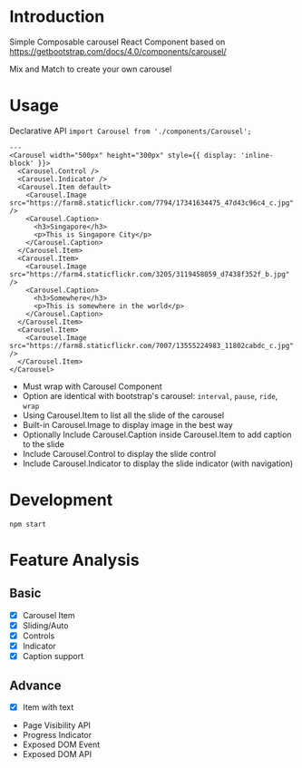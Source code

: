 # Introduction

Simple Composable carousel React Component based on https://getbootstrap.com/docs/4.0/components/carousel/

Mix and Match to create your own carousel

# Usage 
Declarative API
`import Carousel from './components/Carousel';`
```
---
<Carousel width="500px" height="300px" style={{ display: 'inline-block' }}>
  <Carousel.Control />
  <Carousel.Indicator />
  <Carousel.Item default>
    <Carousel.Image src="https://farm8.staticflickr.com/7794/17341634475_47d43c96c4_c.jpg" />
    <Carousel.Caption>
      <h3>Singapore</h3>
      <p>This is Singapore City</p>
    </Carousel.Caption>
  </Carousel.Item>
  <Carousel.Item>
    <Carousel.Image src="https://farm4.staticflickr.com/3205/3119458059_d7438f352f_b.jpg" />
    <Carousel.Caption>
      <h3>Somewhere</h3>
      <p>This is somewhere in the world</p>
    </Carousel.Caption>
  </Carousel.Item>
  <Carousel.Item>
    <Carousel.Image src="https://farm8.staticflickr.com/7007/13555224983_11802cabdc_c.jpg" />
  </Carousel.Item>
</Carousel>
```

- Must wrap with Carousel Component
- Option are identical with bootstrap's carousel: `interval`, `pause`, `ride`, `wrap`
- Using Carousel.Item to list all the slide of the carousel
- Built-in Carousel.Image to display image in the best way
- Optionally Include Carousel.Caption inside Carousel.Item to add caption to the slide
- Include Carousel.Control to display the slide control
- Include Carousel.Indicator to display the slide indicator (with navigation)

# Development

`npm start`

# Feature Analysis
## Basic
- [x] Carousel Item
- [x] Sliding/Auto
- [x] Controls
- [x] Indicator
- [x] Caption support

## Advance
- [x] Item with text
- Page Visibility API
- Progress Indicator
- Exposed DOM Event
- Exposed DOM API
